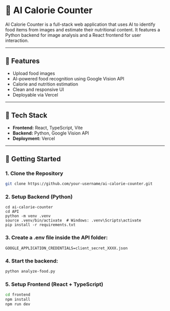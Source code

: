 # 🥗 AI Calorie Counter

AI Calorie Counter is a full-stack web application that uses AI to identify food items from images and estimate their nutritional content. It features a Python backend for image analysis and a React frontend for user interaction.

---

## 📸 Features

- Upload food images
- AI-powered food recognition using Google Vision API
- Calorie and nutrition estimation
- Clean and responsive UI
- Deployable via Vercel

---

## 🧰 Tech Stack

- **Frontend:** React, TypeScript, Vite
- **Backend:** Python, Google Vision API
- **Deployment:** Vercel

---

## 🚀 Getting Started

### 1. Clone the Repository

```bash
git clone https://github.com/your-username/ai-calorie-counter.git
```

### 2. Setup Backend (Python)
```
cd ai-calorie-counter
cd API
python -m venv .venv
source .venv/bin/activate  # Windows: .venv\Scripts\activate
pip install -r requirements.txt
```

### 3. Create a .env file inside the API folder:
```
GOOGLE_APPLICATION_CREDENTIALS=client_secret_XXXX.json
```

### 4. Start the backend:

```bash
python analyze-food.py
```

 ### 5. Setup Frontend (React + TypeScript)
 ```bash
cd frontend
npm install
npm run dev
```


